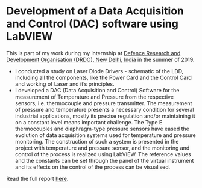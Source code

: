 # Development of a Data Acquisition and Control (DAC) software using LabVIEW
This is part of my work during my internship at [Defence Research and Development Organisation (DRDO), New Delhi, India](https://drdo.gov.in/) in the summer of 2019.
- I conducted a study on Laser Diode Drivers - schematic of the LDD, including all the components, like the Power Card and the Control Card and working of Laser and it’s principles. 
- I developed a DAC (Data Acquisition and Control) Software for the measurement of Temperature and Pressure from the respective sensors, i.e. thermocouple and pressure transmitter. The measurement of pressure and temperature presents a necessary condition for several industrial applications, mostly its precise regulation and/or maintaining it on a constant level means important challenge. The Type E thermocouples and diaphragm-type pressure sensors have eased the evolution of data acquisition systems used for temperature and pressure monitoring. The construction of such a system is presented in the project with temperature and pressure sensor, and the monitoring and control of the process is realized using LabVIEW. The reference values and the constants can be set through the panel of the virtual instrument and its effects on the control of the process can be visualised.

Read the full report [here](https://github.com/championquizzer/dac-software/blob/master/dac-project-report.pdf).

